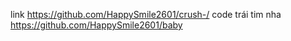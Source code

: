 link  https://github.com/HappySmile2601/crush-/
code trái tim nha https://github.com/HappySmile2601/baby
